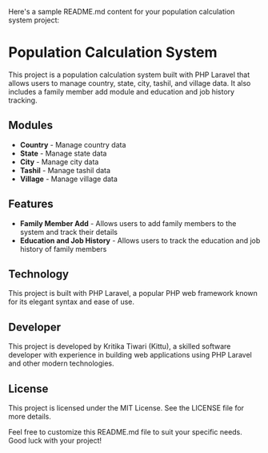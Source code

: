 
Here's a sample README.md content for your population calculation system project:

# Population Calculation System

This project is a population calculation system built with PHP Laravel that allows users to manage country, state, city, tashil, and village data. It also includes a family member add module and education and job history tracking.

## Modules

- **Country** - Manage country data
- **State** - Manage state data
- **City** - Manage city data
- **Tashil** - Manage tashil data
- **Village** - Manage village data

## Features

- **Family Member Add** - Allows users to add family members to the system and track their details
- **Education and Job History** - Allows users to track the education and job history of family members

## Technology

This project is built with PHP Laravel, a popular PHP web framework known for its elegant syntax and ease of use.

## Developer

This project is developed by Kritika Tiwari (Kittu), a skilled software developer with experience in building web applications using PHP Laravel and other modern technologies.

## License

This project is licensed under the MIT License. See the LICENSE file for more details.

Feel free to customize this README.md file to suit your specific needs. Good luck with your project!
